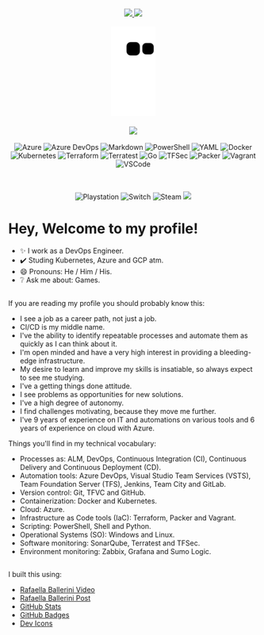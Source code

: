 <div align="center" style="display: inline_block"><br>
  <a href="https://github.com/alexgiannotti">
    <img height="180em" src="https://github-readme-stats.vercel.app/api?username=alexgiannotti&show_icons=true&theme=chartreuse-dark&include_all_commits=true&count_private=true"/>
  </a>
  <img height="180em" src="https://github-readme-stats.vercel.app/api/top-langs/?username=alexgiannotti&layout=compact&langs_count=16&theme=chartreuse-dark"/>
</div>

<div align="center" style="display: inline_block"><br>
    <img height="180em" src="https://github.com/alexgiannotti/alexgiannotti/blob/output/github-contribution-grid-snake.svg"/>
</div>

<div align="center" style="display: inline_block"><br>
  <div>
    <a href="https://wakatime.com/@alexgiannotti">
      <img align="center" height="180em" src="https://github-readme-stats.vercel.app/api/wakatime?username=alexgiannotti&layout=compact&langs_count=10&theme=chartreuse-dark"/>
    </a>
  </div>
  <div><br>
    <img alt="Azure" height="30" width="40" src="https://github.com/alexgiannotti/alexgiannotti/blob/main/icons/azure-original.svg">
    <img alt="Azure DevOps" height="30" width="40" src="https://github.com/alexgiannotti/alexgiannotti/blob/main/icons/Azure-DevOps.svg">    
    <img alt="Markdown" height="30" width="40" src="https://github.com/alexgiannotti/alexgiannotti/blob/main/icons/markdown-original.svg">
    <img alt="PowerShell" height="30" width="40" src="https://github.com/alexgiannotti/alexgiannotti/blob/main/icons/powershell-script-file.svg">
    <img alt="YAML" height="30" width="40" src="https://github.com/alexgiannotti/alexgiannotti/blob/main/icons/yaml-icon.svg">
    <img alt="Docker" height="30" width="40" src="https://github.com/alexgiannotti/alexgiannotti/blob/main/icons/docker-original.svg">
    <img alt="Kubernetes" height="30" width="40" src="https://github.com/alexgiannotti/alexgiannotti/blob/main/icons/kubernetes-icon.svg">
    <img alt="Terraform" height="30" width="40" src="https://github.com/alexgiannotti/alexgiannotti/blob/main/icons/terraform-icon.svg">
    <img alt="Terratest" height="30" width="40" src="https://github.com/alexgiannotti/alexgiannotti/blob/main/icons/Terratest-icon.jpg">
    <img alt="Go" height="30" width="40" src="https://github.com/alexgiannotti/alexgiannotti/blob/main/icons/go-original.svg">
    <img alt="TFSec" height="30" width="40" src="https://github.com/alexgiannotti/alexgiannotti/blob/main/icons/tfsec-icon.png">
    <img alt="Packer" height="30" width="40" src="https://github.com/alexgiannotti/alexgiannotti/blob/main/icons/packer-icon.svg">
    <img alt="Vagrant" height="30" width="40" src="https://github.com/alexgiannotti/alexgiannotti/blob/main/icons/vagrant-original.svg">
    <img alt="VSCode" height="30" width="40" src="https://github.com/alexgiannotti/alexgiannotti/blob/main/icons/vscode-original.svg">
  </div>
</div>
  
##
  
<div align="center" style="display: inline_block"><br>
  <img alt="Playstation" src="https://img.shields.io/badge/PlayStation-003791?style=for-the-badge&logo=playstation&logoColor=white" target="_blank">
  <img alt="Switch" src="https://img.shields.io/badge/Nintendo_Switch-E60012?style=for-the-badge&logo=nintendo-switch&logoColor=white" target="_blank">
  <img alt="Steam" src="https://img.shields.io/badge/Steam-000000?style=for-the-badge&logo=steam&logoColor=white" target="_blank">
  <a href="https://www.linkedin.com/in/alexgiannotti/?locale=en_US" target="_blank"><img src="https://img.shields.io/badge/LinkedIn-0077B5?style=for-the-badge&logo=linkedin&logoColor=white" target="_blank"></a>
</div>
  
##

# Hey, Welcome to my profile!

- ✨ I work as a DevOps Engineer.
- ✔️ Studing Kubernetes, Azure and GCP atm.
- 😄 Pronouns: He / Him / His.
- ❔ Ask me about: Games.

##

If you are reading my profile you should probably know this:

- I see a job as a career path, not just a job.
- CI/CD is my middle name.
- I've the ability to identify repeatable processes and automate them as quickly as I can think about it.
- I'm open minded and have a very high interest in providing a bleeding-edge infrastructure.
- My desire to learn and improve my skills is insatiable, so always expect to see me studying.
- I've a getting things done attitude.
- I see problems as opportunities for new solutions.
- I've a high degree of autonomy.
- I find challenges motivating, because they move me further.
- I've 9 years of experience on IT and automations on various tools and 6 years of experience on cloud with Azure.

Things you'll find in my technical vocabulary:

- Processes as: ALM, DevOps, Continuous Integration (CI), Continuous Delivery and Continuous Deployment (CD).
- Automation tools: Azure DevOps, Visual Studio Team Services (VSTS), Team Foundation Server (TFS), Jenkins, Team City and GitLab.
- Version control: Git, TFVC and GitHub.
- Containerization: Docker and Kubernetes.
- Cloud: Azure.
- Infrastructure as Code tools (IaC): Terraform, Packer and Vagrant.
- Scripting: PowerShell, Shell and Python.
- Operational Systems (SO): Windows and Linux.
- Software monitoring: SonarQube, Terratest and TFSec.
- Environment monitoring: Zabbix, Grafana and Sumo Logic.

##

I built this using:
- [Rafaella Ballerini Video](https://www.youtube.com/watch?v=TsaLQAetPLU)
- [Rafaella Ballerini Post](https://www.instagram.com/p/CPjUBhXDNEE/)
- [GitHub Stats](https://github.com/anuraghazra/github-readme-stats)
- [GitHub Badges](https://dev.to/envoy_/150-badges-for-github-pnk)
- [Dev Icons](https://github.com/devicons/devicon)
